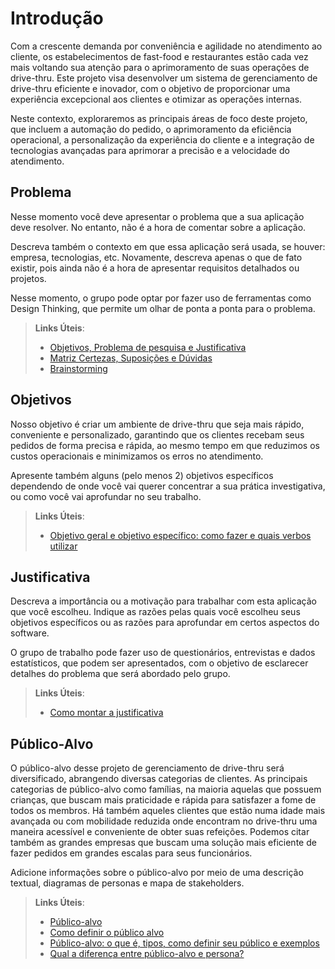 # Introdução

Com a crescente demanda por conveniência e agilidade no atendimento ao cliente, os estabelecimentos de fast-food e restaurantes estão cada vez mais voltando sua atenção para o aprimoramento de suas operações de drive-thru. Este projeto visa desenvolver um sistema de gerenciamento de drive-thru eficiente e inovador, com o objetivo de proporcionar uma experiência excepcional aos clientes e otimizar as operações internas.

Neste contexto, exploraremos as principais áreas de foco deste projeto, que incluem a automação do pedido, o aprimoramento da eficiência operacional, a personalização da experiência do cliente e a integração de tecnologias avançadas para aprimorar a precisão e a velocidade do atendimento.

## Problema
Nesse momento você deve apresentar o problema que a sua aplicação deve  resolver. No entanto, não é a hora de comentar sobre a aplicação.

Descreva também o contexto em que essa aplicação será usada, se  houver: empresa, tecnologias, etc. Novamente, descreva apenas o que de  fato existir, pois ainda não é a hora de apresentar requisitos  detalhados ou projetos.

Nesse momento, o grupo pode optar por fazer uso  de ferramentas como Design Thinking, que permite um olhar de ponta a ponta para o problema.

> **Links Úteis**:
> - [Objetivos, Problema de pesquisa e Justificativa](https://medium.com/@versioparole/objetivos-problema-de-pesquisa-e-justificativa-c98c8233b9c3)
> - [Matriz Certezas, Suposições e Dúvidas](https://medium.com/educa%C3%A7%C3%A3o-fora-da-caixa/matriz-certezas-suposi%C3%A7%C3%B5es-e-d%C3%BAvidas-fa2263633655)
> - [Brainstorming](https://www.euax.com.br/2018/09/brainstorming/)

## Objetivos

Nosso objetivo é criar um ambiente de drive-thru que seja mais rápido, conveniente e personalizado, garantindo que os clientes recebam seus pedidos de forma precisa e rápida, ao mesmo tempo em que reduzimos os custos operacionais e minimizamos os erros no atendimento.

Apresente também alguns (pelo menos 2) objetivos específicos dependendo de onde você vai querer concentrar a sua prática investigativa, ou como você vai aprofundar no seu trabalho.
 
> **Links Úteis**:
> - [Objetivo geral e objetivo específico: como fazer e quais verbos utilizar](https://blog.mettzer.com/diferenca-entre-objetivo-geral-e-objetivo-especifico/)

## Justificativa

Descreva a importância ou a motivação para trabalhar com esta aplicação que você escolheu. Indique as razões pelas quais você escolheu seus objetivos específicos ou as razões para aprofundar em certos aspectos do software.

O grupo de trabalho pode fazer uso de questionários, entrevistas e dados estatísticos, que podem ser apresentados, com o objetivo de esclarecer detalhes do problema que será abordado pelo grupo.

> **Links Úteis**:
> - [Como montar a justificativa](https://guiadamonografia.com.br/como-montar-justificativa-do-tcc/)

## Público-Alvo

O público-alvo desse projeto de gerenciamento de drive-thru será diversificado, abrangendo diversas categorias de clientes. As principais categorias de público-alvo como famílias, na maioria aquelas que possuem crianças, que buscam mais praticidade e rápida para satisfazer a fome de todos os membros. Há também aqueles clientes que estão numa idade mais avançada ou com mobilidade reduzida onde encontram no drive-thru uma maneira acessível e conveniente de obter suas refeições. Podemos citar também as grandes empresas que buscam uma solução mais eficiente de fazer pedidos em grandes escalas para seus funcionários. 

Adicione informações sobre o público-alvo por meio de uma descrição textual, diagramas de personas e mapa de stakeholders.

> **Links Úteis**:
> - [Público-alvo](https://blog.hotmart.com/pt-br/publico-alvo/)
> - [Como definir o público alvo](https://exame.com/pme/5-dicas-essenciais-para-definir-o-publico-alvo-do-seu-negocio/)
> - [Público-alvo: o que é, tipos, como definir seu público e exemplos](https://klickpages.com.br/blog/publico-alvo-o-que-e/)
> - [Qual a diferença entre público-alvo e persona?](https://rockcontent.com/blog/diferenca-publico-alvo-e-persona/)
